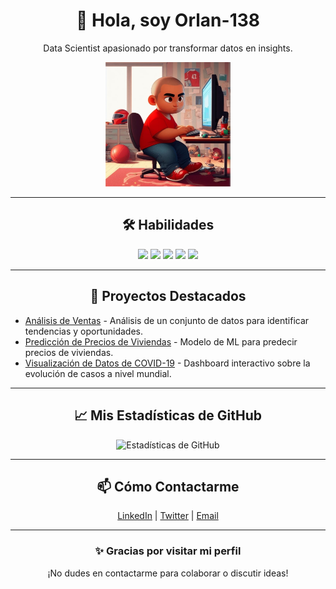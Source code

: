 <h1 align="center">👋 Hola, soy Orlan-138</h1>
<p align="center">Data Scientist apasionado por transformar datos en insights.</p>

<p align="center">
  <img src="/avatar.jpeg" alt="Foto de perfil" width="200"/>
</p>

---

<h2 align="center">🛠 Habilidades</h2>

<p align="center">
  <img src="https://img.icons8.com/color/48/000000/python.png"/>
  <img src="https://img.icons8.com/color/48/000000/r-project.png"/>
  <img src="https://img.icons8.com/color/48/000000/sql.png"/>
  <img src="https://img.icons8.com/color/48/000000/pandas.png"/>
  <img src="https://img.icons8.com/color/48/000000/machine-learning.png"/>
</p>

---

<h2 align="center">🌟 Proyectos Destacados</h2>

<ul>
  <li><a href="link-a-tu-proyecto">Análisis de Ventas</a> - Análisis de un conjunto de datos para identificar tendencias y oportunidades.</li>
  <li><a href="link-a-tu-proyecto">Predicción de Precios de Viviendas</a> - Modelo de ML para predecir precios de viviendas.</li>
  <li><a href="link-a-tu-proyecto">Visualización de Datos de COVID-19</a> - Dashboard interactivo sobre la evolución de casos a nivel mundial.</li>
</ul>

---

<h2 align="center">📈 Mis Estadísticas de GitHub</h2>
<p align="center">
  <img src="https://github-readme-stats.vercel.app/api?username=Orlan-138&show_icons=true&theme=radical" alt="Estadísticas de GitHub" />
</p>

---

<h2 align="center">📫 Cómo Contactarme</h2>

<p align="center">
  <a href="link-a-tu-linkedin">LinkedIn</a> |
  <a href="link-a-tu-twitter">Twitter</a> |
  <a href="mailto:tu-email@example.com">Email</a>
</p>

---

<h3 align="center">✨ Gracias por visitar mi perfil</h3>
<p align="center">¡No dudes en contactarme para colaborar o discutir ideas!</p>
